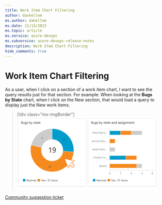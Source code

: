 ```yaml
---
title: Work Item Chart Filtering
author: danhellem
ms.author: dahellem
ms.date: 11/13/2023
ms.topic: article
ms.service: azure-devops
ms.subservice: azure-devops-release-notes
description: Work Item Chart Filtering
hide_comments: true
---
```


# Work Item Chart Filtering

As a user, when I click on a section of a work item chart, I want to see the query results just for that section. For example: When looking at the **Bugs by State** chart, when I click on the New section, that would load a query to display just the New work items.

> [!div class="mx-imgBorder"]
> ![screen showing chart click thru](media/reporting-chart-click-thru-1.png)

[Community suggestion ticket](https://developercommunity.visualstudio.com/t/clicking-a-graph-or-chart-section-should-display-s-1/526855)
